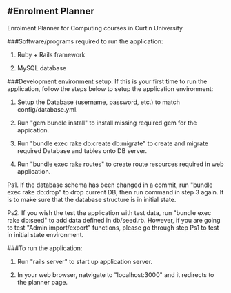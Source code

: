 #Enrolment Planner
--------------

Enrolment Planner for Computing courses in Curtin University

###Software/programs required to run the application:
1. Ruby + Rails framework

2. MySQL database

###Development environment setup:
If this is your first time to run the application, follow the steps below to setup the application environment:

1. Setup the Database (username, password, etc.) to match config/database.yml.

2. Run "gem bundle install" to install missing required gem for the appication.

3. Run "bundle exec rake db:create db:migrate" to create and migrate required Database and tables onto DB server.

4. Run "bundle exec rake routes" to create route resources required in web application.

Ps1. If the database schema has been changed in a commit, run "bundle exec rake db:drop" to drop current DB, then run command in step 3 again. It is to make sure that the database structure is in initial state.

Ps2. If you wish the test the application with test data, run "bundle exec rake db:seed" to add data defined in db/seed.rb. However, if you are going to test "Admin import/export" functions, please go through step Ps1 to test in initial state environment.

###To run the application:

1. Run "rails server" to start up application server.

2. In your web browser, natvigate to "localhost:3000" and it redirects to the planner page.